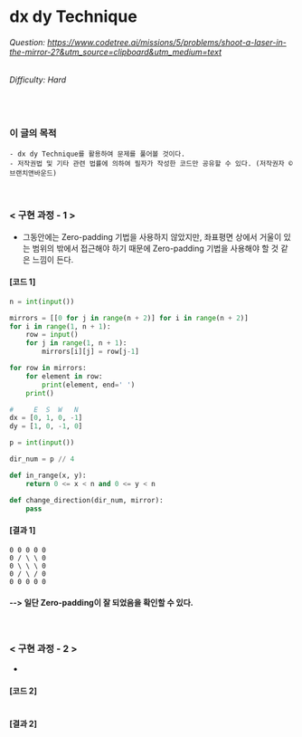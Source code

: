 # dx dy Technique
###### Question: https://www.codetree.ai/missions/5/problems/shoot-a-laser-in-the-mirror-2?&utm_source=clipboard&utm_medium=text
###### Difficulty: Hard
<br/>

### 이 글의 목적
    - dx dy Technique를 활용하여 문제를 풀어볼 것이다.
    - 저작권법 및 기타 관련 법률에 의하여 필자가 작성한 코드만 공유할 수 있다. (저작권자 © 브랜치앤바운드)
<br/>

### < 구현 과정 - 1 >
- 그동안에는 Zero-padding 기법을 사용하지 않았지만, 좌표평면 상에서 거울이 있는 범위의 밖에서 접근해야 하기 때문에 Zero-padding 기법을 사용해야 할 것 같은 느낌이 든다.
#### [코드 1]
```python
n = int(input())

mirrors = [[0 for j in range(n + 2)] for i in range(n + 2)]
for i in range(1, n + 1):
    row = input()
    for j in range(1, n + 1):
        mirrors[i][j] = row[j-1]

for row in mirrors:
    for element in row:
        print(element, end=' ')
    print()

#     E  S  W   N
dx = [0, 1, 0, -1]
dy = [1, 0, -1, 0]

p = int(input())

dir_num = p // 4

def in_range(x, y):
    return 0 <= x < n and 0 <= y < n

def change_direction(dir_num, mirror):
    pass
```
#### [결과 1]
```plaintext
0 0 0 0 0 
0 / \ \ 0 
0 \ \ \ 0 
0 / \ / 0 
0 0 0 0 0 
```
#### --> 일단 Zero-padding이 잘 되었음을 확인할 수 있다.
<br/>

### < 구현 과정 - 2 >
- 
#### [코드 2]
```python

```
#### [결과 2]
```plaintext

```
